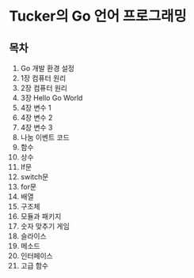 # Tucker의 Go 언어 프로그래밍

## 목차
1. Go 개발 환경 설정
2. 1장 컴퓨터 원리
3. 2장 컴퓨터 원리
4. 3장 Hello Go World
5. 4장 변수 1
6. 4장 변수 2
7. 4장 변수 3
8. 나눔 이벤트 코드
9. 함수
10. 상수
11. If문
12. switch문
13. for문
14. 배열
15. 구조체
17. 모듈과 패키지
18. 숫자 맞추기 게임
19. 슬라이스
20. 메소드
21. 인터페이스
22. 고급 함수